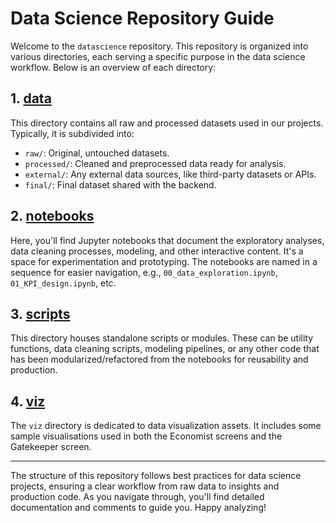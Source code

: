 # Data Science Repository Guide

Welcome to the `datascience` repository. This repository is organized into various directories, each serving a specific purpose in the data science workflow. Below is an overview of each directory:

## 1. [data](./data/)
This directory contains all raw and processed datasets used in our projects. Typically, it is subdivided into:

- `raw/`: Original, untouched datasets.
- `processed/`: Cleaned and preprocessed data ready for analysis.
- `external/`: Any external data sources, like third-party datasets or APIs.
- `final/`: Final dataset shared with the backend.

## 2. [notebooks](./notebooks/)
Here, you'll find Jupyter notebooks that document the exploratory analyses, data cleaning processes, modeling, and other interactive content. It's a space for experimentation and prototyping. The notebooks are named in a sequence for easier navigation, e.g., `00_data_exploration.ipynb`, `01_KPI_design.ipynb`, etc.

## 3. [scripts](./scripts/)
This directory houses standalone scripts or modules. These can be utility functions, data cleaning scripts, modeling pipelines, or any other code that has been modularized/refactored from the notebooks for reusability and production.

## 4. [viz](./viz/)
The `viz` directory is dedicated to data visualization assets. It includes some sample visualisations used in both the Economist screens and the Gatekeeper screen.

---

The structure of this repository follows best practices for data science projects, ensuring a clear workflow from raw data to insights and production code. As you navigate through, you'll find detailed documentation and comments to guide you. Happy analyzing!
